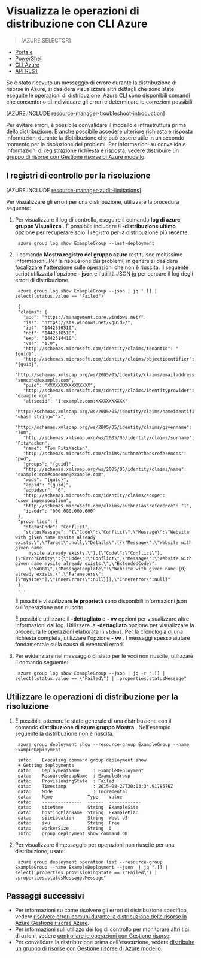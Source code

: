 <properties
   pageTitle="Visualizzare le operazioni di distribuzione con Azure CLI | Microsoft Azure"
   description="In questo articolo viene descritto come utilizzare CLI Azure per rilevare i problemi di distribuzione di Manager delle risorse."
   services="azure-resource-manager,virtual-machines"
   documentationCenter=""
   tags="top-support-issue"
   authors="tfitzmac"
   manager="timlt"
   editor="tysonn"/>

<tags
   ms.service="azure-resource-manager"
   ms.devlang="na"
   ms.topic="article"
   ms.tgt_pltfrm="vm-multiple"
   ms.workload="infrastructure"
   ms.date="08/15/2016"
   ms.author="tomfitz"/>

# <a name="view-deployment-operations-with-azure-cli"></a>Visualizza le operazioni di distribuzione con CLI Azure

> [AZURE.SELECTOR]
- [Portale](resource-manager-troubleshoot-deployments-portal.md)
- [PowerShell](resource-manager-troubleshoot-deployments-powershell.md)
- [CLI Azure](resource-manager-troubleshoot-deployments-cli.md)
- [API REST](resource-manager-troubleshoot-deployments-rest.md)

Se è stato ricevuto un messaggio di errore durante la distribuzione di risorse in Azure, si desidera visualizzare altri dettagli che sono state eseguite le operazioni di distribuzione. Azure CLI sono disponibili comandi che consentono di individuare gli errori e determinare le correzioni possibili.

[AZURE.INCLUDE [resource-manager-troubleshoot-introduction](../includes/resource-manager-troubleshoot-introduction.md)]

Per evitare errori, è possibile convalidare il modello e infrastruttura prima della distribuzione. È anche possibile accedere ulteriore richiesta e risposta informazioni durante la distribuzione che può essere utile in un secondo momento per la risoluzione dei problemi. Per informazioni su convalida e informazioni di registrazione richiesta e risposta, vedere [distribuire un gruppo di risorse con Gestione risorse di Azure modello](resource-group-template-deploy-cli.md).

## <a name="use-audit-logs-to-troubleshoot"></a>I registri di controllo per la risoluzione

[AZURE.INCLUDE [resource-manager-audit-limitations](../includes/resource-manager-audit-limitations.md)]

Per visualizzare gli errori per una distribuzione, utilizzare la procedura seguente:

1. Per visualizzare il log di controllo, eseguire il comando **log di azure gruppo Visualizza** . È possibile includere il **-distribuzione ultimo** opzione per recuperare solo il registro per la distribuzione più recente.

        azure group log show ExampleGroup --last-deployment

2. Il comando **Mostra registro del gruppo azure** restituisce moltissime informazioni. Per la risoluzione dei problemi, in genere si desidera focalizzare l'attenzione sulle operazioni che non è riuscita. Il seguente script utilizzata l'opzione **- json** e l'utilità JSON [jq](https://stedolan.github.io/jq/) per cercare il log degli errori di distribuzione.

        azure group log show ExampleGroup --json | jq '.[] | select(.status.value == "Failed")'
        
        {
        "claims": {
          "aud": "https://management.core.windows.net/",
          "iss": "https://sts.windows.net/<guid>/",
          "iat": "1442510510",
          "nbf": "1442510510",
          "exp": "1442514410",
          "ver": "1.0",
          "http://schemas.microsoft.com/identity/claims/tenantid": "{guid}",
          "http://schemas.microsoft.com/identity/claims/objectidentifier": "{guid}",
          "http://schemas.xmlsoap.org/ws/2005/05/identity/claims/emailaddress": "someone@example.com",
          "puid": "XXXXXXXXXXXXXXXX",
          "http://schemas.microsoft.com/identity/claims/identityprovider": "example.com",
          "altsecid": "1:example.com:XXXXXXXXXXX",
          "http://schemas.xmlsoap.org/ws/2005/05/identity/claims/nameidentifier": "<hash string="">",
          "http://schemas.xmlsoap.org/ws/2005/05/identity/claims/givenname": "Tom",
          "http://schemas.xmlsoap.org/ws/2005/05/identity/claims/surname": "FitzMacken",
          "name": "Tom FitzMacken",
          "http://schemas.microsoft.com/claims/authnmethodsreferences": "pwd",
          "groups": "{guid}",
          "http://schemas.xmlsoap.org/ws/2005/05/identity/claims/name": "example.com#someone@example.com",
          "wids": "{guid}",
          "appid": "{guid}",
          "appidacr": "0",
          "http://schemas.microsoft.com/identity/claims/scope": "user_impersonation",
          "http://schemas.microsoft.com/claims/authnclassreference": "1",
          "ipaddr": "000.000.000.000"
        },
        "properties": {
          "statusCode": "Conflict",
          "statusMessage": "{\"Code\":\"Conflict\",\"Message\":\"Website with given name mysite already exists.\",\"Target\":null,\"Details\":[{\"Message\":\"Website with given name
            mysite already exists.\"},{\"Code\":\"Conflict\"},{\"ErrorEntity\":{\"Code\":\"Conflict\",\"Message\":\"Website with given name mysite already exists.\",\"ExtendedCode\":
            \"54001\",\"MessageTemplate\":\"Website with given name {0} already exists.\",\"Parameters\":[\"mysite\"],\"InnerErrors\":null}}],\"Innererror\":null}"
        },
        ...

    È possibile visualizzare **le proprietà** sono disponibili informazioni json sull'operazione non riuscito.

    È possibile utilizzare il **-dettagliato** e **- vv** opzioni per visualizzare altre informazioni dai log.  Utilizzare la **-dettagliato** opzione per visualizzare la procedura le operazioni elaborata in `stdout`. Per la cronologia di una richiesta completa, utilizzare l'opzione **- vv** . I messaggi spesso aiutare fondamentale sulla causa di eventuali errori.

3. Per evidenziare nel messaggio di stato per le voci non riuscite, utilizzare il comando seguente:

        azure group log show ExampleGroup --json | jq -r ".[] | select(.status.value == \"Failed\") | .properties.statusMessage"


## <a name="use-deployment-operations-to-troubleshoot"></a>Utilizzare le operazioni di distribuzione per la risoluzione

1. È possibile ottenere lo stato generale di una distribuzione con il comando **distribuzione di azure gruppo Mostra** . Nell'esempio seguente la distribuzione non è riuscita.

        azure group deployment show --resource-group ExampleGroup --name ExampleDeployment
        
        info:    Executing command group deployment show
        + Getting deployments
        data:    DeploymentName     : ExampleDeployment
        data:    ResourceGroupName  : ExampleGroup
        data:    ProvisioningState  : Failed
        data:    Timestamp          : 2015-08-27T20:03:34.9178576Z
        data:    Mode               : Incremental
        data:    Name             Type    Value
        data:    ---------------  ------  ------------
        data:    siteName         String  ExampleSite
        data:    hostingPlanName  String  ExamplePlan
        data:    siteLocation     String  West US
        data:    sku              String  Free
        data:    workerSize       String  0
        info:    group deployment show command OK

2. Per visualizzare il messaggio per operazioni non riuscite per una distribuzione, usare:

        azure group deployment operation list --resource-group ExampleGroup --name ExampleDeployment --json  | jq ".[] | select(.properties.provisioningState == \"Failed\") | .properties.statusMessage.Message"


## <a name="next-steps"></a>Passaggi successivi

- Per informazioni su come risolvere gli errori di distribuzione specifico, vedere [risolvere errori comuni durante la distribuzione delle risorse in Azure Gestione risorse Azure](resource-manager-common-deployment-errors.md).
- Per informazioni sull'utilizzo dei log di controllo per monitorare altri tipi di azioni, vedere [controllare le operazioni con Gestione risorse](resource-group-audit.md).
- Per convalidare la distribuzione prima dell'esecuzione, vedere [distribuire un gruppo di risorse con Gestione risorse di Azure modello](resource-group-template-deploy.md).
